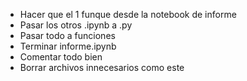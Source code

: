 - Hacer que el 1 funque desde la notebook de informe
- Pasar los otros .ipynb a .py
- Pasar todo a funciones
- Terminar informe.ipynb
- Comentar todo bien
- Borrar archivos innecesarios como este